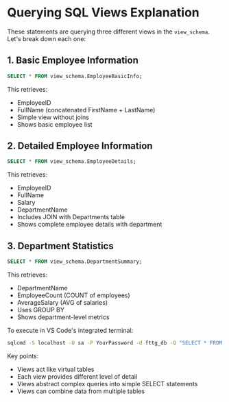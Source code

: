 # Querying SQL Views Explanation

These statements are querying three different views in the `view_schema`. Let's break down each one:

## 1. Basic Employee Information
````sql
SELECT * FROM view_schema.EmployeeBasicInfo;
````
This retrieves:
- EmployeeID
- FullName (concatenated FirstName + LastName)
- Simple view without joins
- Shows basic employee list

## 2. Detailed Employee Information
````sql
SELECT * FROM view_schema.EmployeeDetails;
````
This retrieves:
- EmployeeID
- FullName
- Salary
- DepartmentName
- Includes JOIN with Departments table
- Shows complete employee details with department

## 3. Department Statistics
````sql
SELECT * FROM view_schema.DepartmentSummary;
````
This retrieves:
- DepartmentName
- EmployeeCount (COUNT of employees)
- AverageSalary (AVG of salaries)
- Uses GROUP BY
- Shows department-level metrics

To execute in VS Code's integrated terminal:
```bash
sqlcmd -S localhost -U sa -P YourPassword -d fttg_db -Q "SELECT * FROM view_schema.EmployeeBasicInfo; SELECT * FROM view_schema.EmployeeDetails; SELECT * FROM view_schema.DepartmentSummary;"
```

Key points:
- Views act like virtual tables
- Each view provides different level of detail
- Views abstract complex queries into simple SELECT statements
- Views can combine data from multiple tables